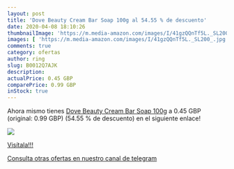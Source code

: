 ```yaml
---
layout: post
title: 'Dove Beauty Cream Bar Soap 100g al 54.55 % de descuento'
date: 2020-04-08 18:10:26
thumbnailImage: 'https://m.media-amazon.com/images/I/41gzQQnTf5L._SL200_.jpg'
images: [ 'https://m.media-amazon.com/images/I/41gzQQnTf5L._SL200_.jpg' ]
comments: true
category: ofertas
author: ring
slug: B0012Q7AJK
description:
actualPrice: 0.45 GBP
comparePrice: 0.99 GBP
inStock: true
---
```


Ahora mismo tienes [Dove Beauty Cream Bar Soap 100g](https://www.amazon.com/dp/B0012Q7AJK/?tag=redken08-20) a 0.45 GBP (original: 0.99 GBP) (54.55 %  de descuento) en el siguiente enlace!

[![](https://m.media-amazon.com/images/I/41gzQQnTf5L._SL200_.jpg)](https://www.amazon.com/dp/B0012Q7AJK/?tag=redken08-20)

[Visítala!!!](https://www.amazon.com/dp/B0012Q7AJK/?tag=redken08-20)

[Consulta otras ofertas en nuestro canal de telegram](https://t.me/s/ofertas25)
